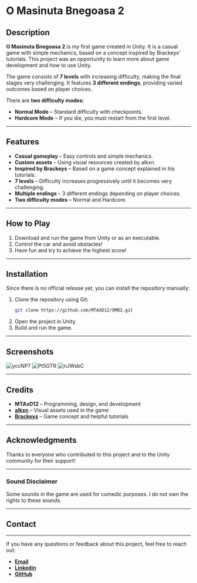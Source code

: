 # O Masinuta Bnegoasa 2

## Description
**O Masinuta Bnegoasa 2** is my first game created in Unity. It is a casual game with simple mechanics, based on a concept inspired by Brackeys' tutorials. This project was an opportunity to learn more about game development and how to use Unity.

The game consists of **7 levels** with increasing difficulty, making the final stages very challenging. It features **3 different endings**, providing varied outcomes based on player choices.

There are **two difficulty modes**:
- **Normal Mode** – Standard difficulty with checkpoints.
- **Hardcore Mode** – If you die, you must restart from the first level.

---

## Features
- **Casual gameplay** – Easy controls and simple mechanics.
- **Custom assets** – Using visual resources created by alkxn.
- **Inspired by Brackeys** – Based on a game concept explained in his tutorials.
- **7 levels** – Difficulty increases progressively until it becomes very challenging.
- **Multiple endings** – 3 different endings depending on player choices.
- **Two difficulty modes** – Normal and Hardcore.

---

## How to Play
1. Download and run the game from Unity or as an executable.
2. Control the car and avoid obstacles!
3. Have fun and try to achieve the highest score!

---

## Installation
Since there is no official release yet, you can install the repository manually:
1. Clone the repository using Git:
   ```sh
   git clone https://github.com/MTAXD12/OMB2.git
   ```
2. Open the project in Unity.
3. Build and run the game.

---

## Screenshots
![yccNP7](https://github.com/user-attachments/assets/0287a1e9-39a0-4437-ab37-4ba5c695de84)
![Pt5GTR](https://github.com/user-attachments/assets/08541fe6-c426-4ee2-9036-c865f032083b)
![nJWsbC](https://github.com/user-attachments/assets/c93df918-5543-45a4-8d3f-3b90eeab435d)

---

## Credits
- **MTAxD12** – Programming, design, and development
- [**alkxn**](https://www.instagram.com/agache__/) – Visual assets used in the game
- [**Brackeys**](https://www.youtube.com/@Brackeys) – Game concept and helpful tutorials

---

## Acknowledgments
Thanks to everyone who contributed to this project and to the Unity community for their support!

---

### Sound Disclaimer
Some sounds in the game are used for comedic purposes. I do not own the rights to these sounds.

---

## Contact

---

If you have any questions or feedback about this project, feel free to reach out:

- [**Email**](mailto:andrei.foco@yahoo.com)
- [**Linkedin**](https://www.linkedin.com/in/andrei-preda-59aba1309/)
- [**GitHub**](https://github.com/MTAxD12)

